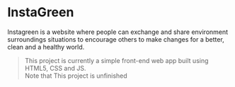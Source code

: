 # InstaGreen
Instagreen is a website where people can exchange and share environment surroundings situations to encourage others to make changes for a better, clean and a healthy world.
> This project is currently a simple front-end web app built using HTML5, CSS and JS.  
> Note that This project is unfinished
